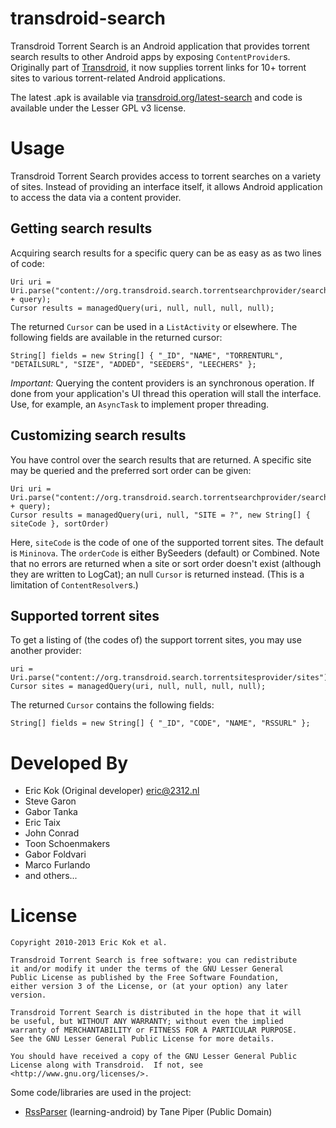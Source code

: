 transdroid-search
=================

Transdroid Torrent Search is an Android application that provides torrent search results to other Android apps by exposing `ContentProvider`s. Originally part of [Transdroid](http://www.transdroid.org), it now supplies torrent links for 10+ torrent sites to various torrent-related Android applications.

The latest .apk is available via [transdroid.org/latest-search](http://transdroid.org/latest-search) and code is available under the Lesser GPL v3 license.

Usage
=====

Transdroid Torrent Search provides access to torrent searches on a variety of sites. Instead of providing an interface itself, it allows Android application to access the data via a content provider.

Getting search results
----------------------

Acquiring search results for a specific query can be as easy as as two lines of code:
```
Uri uri = Uri.parse("content://org.transdroid.search.torrentsearchprovider/search/" + query);
Cursor results = managedQuery(uri, null, null, null, null);
```

The returned `Cursor` can be used in a `ListActivity` or elsewhere. The following fields are available in the returned cursor:
```
String[] fields = new String[] { "_ID", "NAME", "TORRENTURL", "DETAILSURL", "SIZE", "ADDED", "SEEDERS", "LEECHERS" };
```

*Important:* Querying the content providers is an synchronous operation. If done from your application's UI thread this operation will stall the interface. Use, for example, an `AsyncTask` to implement proper threading.

Customizing search results
--------------------------

You have control over the search results that are returned. A specific site may be queried and the preferred sort order can be given:
```
Uri uri = Uri.parse("content://org.transdroid.search.torrentsearchprovider/search/" + query);
Cursor results = managedQuery(uri, null, "SITE = ?", new String[] { siteCode }, sortOrder)
```
Here, `siteCode` is the code of one of the supported torrent sites. The default is `Mininova`. The `orderCode` is either BySeeders (default) or Combined. Note that no errors are returned when a site or sort order doesn't exist (although they are written to LogCat); an null `Cursor` is returned instead. (This is a limitation of `ContentResolver`s.)

Supported torrent sites
-----------------------

To get a listing of (the codes of) the support torrent sites, you may use another provider:
```
uri = Uri.parse("content://org.transdroid.search.torrentsitesprovider/sites");
Cursor sites = managedQuery(uri, null, null, null, null);
```

The returned `Cursor` contains the following fields:
```
String[] fields = new String[] { "_ID", "CODE", "NAME", "RSSURL" };
```

Developed By
============

* Eric Kok (Original developer) <eric@2312.nl>
* Steve Garon
* Gabor Tanka
* Eric Taix
* John Conrad
* Toon Schoenmakers
* Gabor Foldvari
* Marco Furlando
* and others...

License
=======


    Copyright 2010-2013 Eric Kok et al.
    
    Transdroid Torrent Search is free software: you can redistribute 
    it and/or modify it under the terms of the GNU Lesser General 
    Public License as published by the Free Software Foundation, 
    either version 3 of the License, or (at your option) any later 
    version.

    Transdroid Torrent Search is distributed in the hope that it will 
    be useful, but WITHOUT ANY WARRANTY; without even the implied 
    warranty of MERCHANTABILITY or FITNESS FOR A PARTICULAR PURPOSE.
    See the GNU Lesser General Public License for more details.
    
    You should have received a copy of the GNU Lesser General Public 
    License along with Transdroid.  If not, see <http://www.gnu.org/licenses/>.

Some code/libraries are used in the project:

* [RssParser](http://github.com/digitalspaghetti/learning-android) (learning-android) by Tane Piper (Public Domain)
